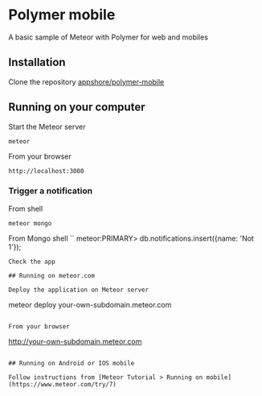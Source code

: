 # Polymer mobile

A basic sample of Meteor with Polymer for web and mobiles

## Installation

Clone the repository [appshore/polymer-mobile](http://github.com/appshore/polymer-mobile)


## Running on your computer

Start the Meteor server
```
meteor
```

From your browser
```
http://localhost:3000
```

### Trigger a notification
From shell
```
meteor mongo
```
From Mongo shell
``
meteor:PRIMARY> db.notifications.insert({name: 'Not 1'});
```
Check the app

## Running on meteor.com

Deploy the application on Meteor server
```
meteor deploy your-own-subdomain.meteor.com
```

From your browser
```
http://your-own-subdomain.meteor.com
```

## Running on Android or IOS mobile

Follow instructions from [Meteor Tutorial > Running on mobile](https://www.meteor.com/try/7)

